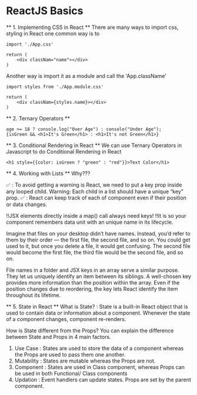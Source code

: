 # ReactJS Basics

** 1. Implementing CSS in React **
There are many ways to import css, styling in React one common way is to 
```
import './App.css'

return (
    <div classNam="name"></div>
)
```

Another way is import it as a module and call the 'App.className'
```
import styles from './App.module.css'

return (
    <div classNam={styles.name}></div>
)
```

** 2. Ternary Operators **

```
age >= 18 ? console.log("Over Age") : console("Under Age");
{isGreen && <h1>It's Green</h1> : <h1>It's not Green</h1>}
```

** 3. Conditional Rendering in React **
We can use Ternary Operators in Javascript to do Conditional Rendering in React

```
<h1 style={{color: isGreen ? "green" : "red"}}>Text Color</h1>
```

** 4. Working with Lists **
Why???

✅ : To avoid getting a warning is React, we need to put a key prop inside any looped child. 
Warning: Each child in a list should have a unique “key” prop.
✅ : React can keep track of each of component even if their position or data changes.

!!JSX elements directly inside a map() call always need keys!
!!It is so your component remembers data unit with an unique name in its lifecycle.

Imagine that files on your desktop didn’t have names. Instead, you’d refer to them by their order — the first file, the second file, and so on. You could get used to it, but once you delete a file, it would get confusing. The second file would become the first file, the third file would be the second file, and so on.

File names in a folder and JSX keys in an array serve a similar purpose. They let us uniquely identify an item between its siblings. A well-chosen key provides more information than the position within the array. Even if the position changes due to reordering, the key lets React identify the item throughout its lifetime.

** 5. State in React **
What is State? 
: State is a built-in React object that is used to contain data or information about a component. Whenever the state of a component changes, component re-renders.

How is State different from the Props?
You can explain the difference between State and Props in 4 main factors.
1) Use Case : States are used to store the data of a component whereas the Props are used to pass them one another. 
2) Mutability : States are mutable whereas the Props are not. 
3) Component : States are used in Class component, whereas Props can be used in both Functional/ Class components
4) Updation : Event handlers can update states. Props are set by the parent component. 
